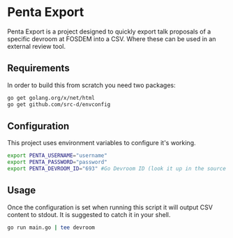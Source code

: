Penta Export
============

Penta Export is a project designed to quickly export talk proposals of a specific devroom at FOSDEM into a CSV. Where these can be used in an external review tool.

## Requirements

In order to build this from scratch you need two packages:
```bash
go get golang.org/x/net/html
go get github.com/src-d/envconfig
```

## Configuration

This project uses environment variables to configure it's working. 
```bash
export PENTA_USERNAME="username"
export PENTA_PASSWORD="password"
export PENTA_DEVROOM_ID="693" #Go Devroom ID (look it up in the source of the advanced search page at https://<<PENTAURL>>/search/event)
```

## Usage

Once the configuration is set when running this script it will output CSV content to stdout. It is suggested to catch it in your shell.
```bash
go run main.go | tee devroom
```
